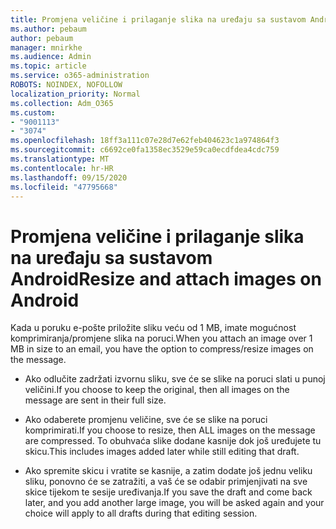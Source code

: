 ```yaml
---
title: Promjena veličine i prilaganje slika na uređaju sa sustavom Android
ms.author: pebaum
author: pebaum
manager: mnirkhe
ms.audience: Admin
ms.topic: article
ms.service: o365-administration
ROBOTS: NOINDEX, NOFOLLOW
localization_priority: Normal
ms.collection: Adm_O365
ms.custom:
- "9001113"
- "3074"
ms.openlocfilehash: 18ff3a111c07e28d7e62feb404623c1a974864f3
ms.sourcegitcommit: c6692ce0fa1358ec3529e59ca0ecdfdea4cdc759
ms.translationtype: MT
ms.contentlocale: hr-HR
ms.lasthandoff: 09/15/2020
ms.locfileid: "47795668"
---
```

# <a name="resize-and-attach-images-on-android"></a><span data-ttu-id="cea36-102">Promjena veličine i prilaganje slika na uređaju sa sustavom Android</span><span class="sxs-lookup"><span data-stu-id="cea36-102">Resize and attach images on Android</span></span>

<span data-ttu-id="cea36-103">Kada u poruku e-pošte priložite sliku veću od 1 MB, imate mogućnost komprimiranja/promjene slika na poruci.</span><span class="sxs-lookup"><span data-stu-id="cea36-103">When you attach an image over 1 MB in size to an email, you have the option to compress/resize images on the message.</span></span>
 
- <span data-ttu-id="cea36-104">Ako odlučite zadržati izvornu sliku, sve će se slike na poruci slati u punoj veličini.</span><span class="sxs-lookup"><span data-stu-id="cea36-104">If you choose to keep the original, then all images on the message are sent in their full size.</span></span>
 
- <span data-ttu-id="cea36-105">Ako odaberete promjenu veličine, sve će se slike na poruci komprimirati.</span><span class="sxs-lookup"><span data-stu-id="cea36-105">If you choose to resize, then ALL images on the message are compressed.</span></span>  <span data-ttu-id="cea36-106">To obuhvaća slike dodane kasnije dok još uređujete tu skicu.</span><span class="sxs-lookup"><span data-stu-id="cea36-106">This includes images added later while still editing that draft.</span></span>
 
- <span data-ttu-id="cea36-107">Ako spremite skicu i vratite se kasnije, a zatim dodate još jednu veliku sliku, ponovno će se zatražiti, a vaš će se odabir primjenjivati na sve skice tijekom te sesije uređivanja.</span><span class="sxs-lookup"><span data-stu-id="cea36-107">If you save the draft and come back later, and you add another large image, you will be asked again and your choice will apply to all drafts during that editing session.</span></span>
 
